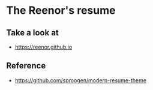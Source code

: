 # The Reenor's resume

## Take a look at
- https://reenor.github.io

## Reference
- https://github.com/sproogen/modern-resume-theme
